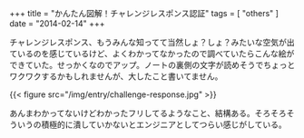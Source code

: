 +++
title = "かんたん図解！チャレンジレスポンス認証"
tags = [ "others" ]
date = "2014-02-14"
+++

チャレンジレスポンス、もうみんな知ってて当然しょ？しょ？みたいな空気が出ているのを感じているけど、よくわかってなかったので調べていたらこんな絵ができていた。せっかくなのでアップ。ノートの裏側の文字が読めそうでちょっとワクワクするかもしれませんが、大したこと書いてません。

<!--more-->

{{< figure src="/img/entry/challenge-response.jpg" >}}

あんまわかってないけどわかったフリしてるようなこと、結構ある。そろそろそういうの積極的に潰していかないとエンジニアとしてつらい感じがしている。
